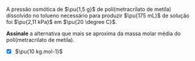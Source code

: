 A pressão osmótica de $\pu{1,5 g}$ de poli(metracrilato de metila) dissolvido no tolueno necessário para produzir $\pu{175 mL}$ de solução foi $\pu{2,11 kPa}$ em $\pu{20 \degree C}$.

**Assinale** a alternativa que mais se aproxima da massa molar média do poli(metracrilato de metila).

- [x] $\pu{10 kg.mol-1}$

